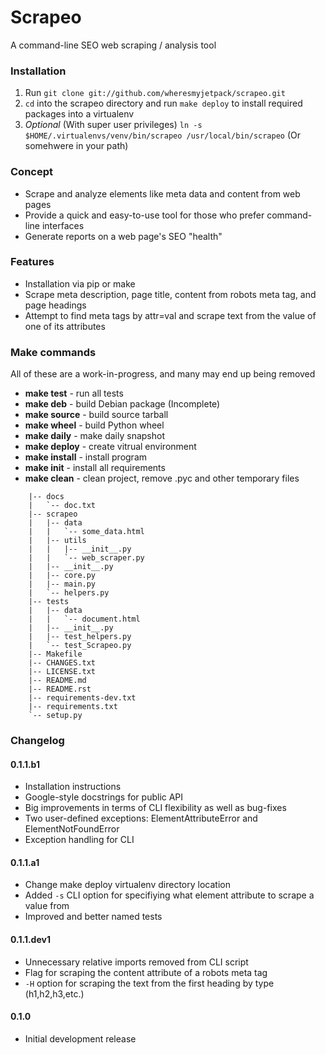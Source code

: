 Scrapeo
=======================

A command-line SEO web scraping / analysis tool

### Installation ###
1. Run `git clone git://github.com/wheresmyjetpack/scrapeo.git`
2. `cd` into the scrapeo directory and run `make deploy` to install required packages into a virtualenv
3. *Optional* (With super user privileges) `ln -s $HOME/.virtualenvs/venv/bin/scrapeo /usr/local/bin/scrapeo` (Or somehwere in your path)


### Concept ###
* Scrape and analyze elements like meta data and content from web pages
* Provide a quick and easy-to-use tool for those who prefer command-line interfaces
* Generate reports on a web page's SEO "health"


### Features ###
* Installation via pip or make
* Scrape meta description, page title, content from robots meta tag, and page headings
* Attempt to find meta tags by attr=val and scrape text from the value of one of its attributes


### Make commands ###
All of these are a work-in-progress, and many may end up being removed


* **make test** - run all tests
* **make deb** - build Debian package (Incomplete)
* **make source** - build source tarball
* **make wheel** - build Python wheel
* **make daily** - make daily snapshot
* **make deploy** - create vitrual environment
* **make install** - install program
* **make init** - install all requirements
* **make clean** - clean project, remove .pyc and other temporary files


```
    |-- docs
    |   `-- doc.txt
    |-- scrapeo
    |   |-- data
    |   |   `-- some_data.html
    |   |-- utils
    |   |   |-- __init__.py
    |   |   `-- web_scraper.py
    |   |-- __init__.py
    |   |-- core.py
    |   |-- main.py
    |   `-- helpers.py
    |-- tests
    |   |-- data
    |   |   `-- document.html
    |   |-- __init__.py
    |   |-- test_helpers.py
    |   `-- test_Scrapeo.py
    |-- Makefile
    |-- CHANGES.txt
    |-- LICENSE.txt
    |-- README.md
    |-- README.rst
    |-- requirements-dev.txt
    |-- requirements.txt
    `-- setup.py
```

### Changelog ###

#### 0.1.1.b1 ####
* Installation instructions
* Google-style docstrings for public API
* Big improvements in terms of CLI flexibility as well as bug-fixes
* Two user-defined exceptions: ElementAttributeError and ElementNotFoundError
* Exception handling for CLI


#### 0.1.1.a1 ####
* Change make deploy virtualenv directory location
* Added `-s` CLI option for specifiying what element attribute to scrape a value from
* Improved and better named tests


#### 0.1.1.dev1 ####
* Unnecessary relative imports removed from CLI script
* Flag for scraping the content attribute of a robots meta tag
* `-H` option for scraping the text from the first heading by type (h1,h2,h3,etc.)


#### 0.1.0 ####
* Initial development release
